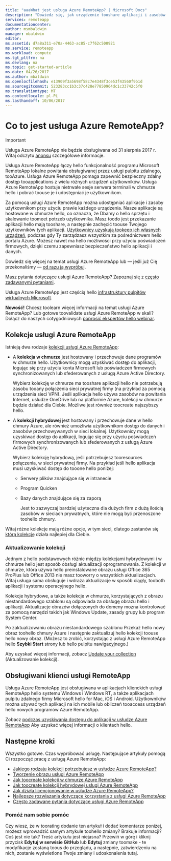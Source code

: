 ```yaml
---
title: "aaaWhat jest usługa Azure RemoteApp? | Microsoft Docs"
description: "Dowiedz się, jak urządzenie tooshare aplikacji i zasobów tooany za pośrednictwem usługi Azure RemoteApp."
services: remoteapp
documentationcenter: 
author: msmbaldwin
manager: mbaldwin
editor: 
ms.assetid: d7a8a311-e70a-4463-ac85-c7f62c500921
ms.service: remoteapp
ms.workload: compute
ms.tgt_pltfrm: na
ms.devlang: na
ms.topic: get-started-article
ms.date: 04/26/2017
ms.author: mbaldwin
ms.openlocfilehash: e13909f3a5698f58c7e4348f3ce53f43560f9b1d
ms.sourcegitcommit: 523283cc1b3c37c428e77850964dc1c33742c5f0
ms.translationtype: MT
ms.contentlocale: pl-PL
ms.lasthandoff: 10/06/2017
---
```

# <a name="what-is-azure-remoteapp"></a>Co to jest usługa Azure RemoteApp?
> [!IMPORTANT]
> Usługa Azure RemoteApp nie będzie obsługiwana od 31 sierpnia 2017 r. Witaj odczytu [anonsu](https://go.microsoft.com/fwlink/?linkid=821148) szczegółowe informacje.
> 
> 

Usługa Azure RemoteApp łączy hello funkcjonalność programu Microsoft RemoteApp lokalne powitania obsługiwanej przez usługi pulpitu zdalnego, tooAzure. Usługa Azure RemoteApp pomaga zapewnić bezpieczny zdalny dostęp tooapplications z wielu różnych urządzeń użytkowników. Usługa Azure RemoteApp hostuje nietrwałe sesje serwera terminali w chmurze hello i pobrać toouse je i udostępniać je użytkownikom.

Za pomocą usługi Azure RemoteApp można udostępniać aplikacje i zasoby użytkownikom przy użyciu prawie każdego urządzenia. Nasze aplikacje są hostowane w chmurze hello, co oznacza, że Dbamy o hello sprzętu i skalowanie toomeet potrzeb użytkownika. Masz toodo jest przekazanie aplikacji hello mają tooshare, a następnie zachęcić toouse Twojego użytkowników tych aplikacji. [Użytkownicy uzyskują tookeep ich własnych urządzeń](remoteapp-clients.md), podczas gdy Ty zarządzasz wszystkim za pośrednictwem hello portalu Azure. Możesz nawet ma hello możliwości przy użyciu poświadczeń firmowych, dzięki czemu zapewniasz bezpieczeństwo hello aplikacji i danych.

Dowiedz się więcej na temat usługi Azure RemoteApp lub — jeśli już Cię przekonaliśmy — [od razu ją wypróbuj](https://azure.microsoft.com/services/remoteapp/).

Masz pytania dotyczące usługi Azure RemoteApp? Zapoznaj się z [często zadawanymi pytaniami](remoteapp-faq.md).

Usługa Azure RemoteApp jest częścią hello [infrastruktury pulpitów wirtualnych Microsoft](http://www.microsoft.com/server-cloud/products/virtual-desktop-infrastructure/explore.aspx).

**Nowość!** Chcesz toolearn więcej informacji na temat usługi Azure RemoteApp? Lub gotowe toovalidate usługi Azure RemoteApp w skali? Dołącz do naszych cotygodniowych [poprosić ekspertów hello webinar](https://azureinfo.microsoft.com/AzureRemoteAppAskTheExperts-Registration-Page.html?ls=Website).

## <a name="azure-remoteapp-collections"></a>Kolekcje usługi Azure RemoteApp
Istnieją dwa rodzaje [kolekcji usługi Azure RemoteApp](remoteapp-collections.md):

* A **kolekcja w chmurze** jest hostowany i przechowuje dane programów w chmurze hello. Użytkownicy mogą uzyskiwać dostęp do aplikacji, logując się przy użyciu konta Microsoft lub poświadczeń firmowych synchronizowanych lub sfederowanych z usługą Azure Active Directory.
  
    Wybierz kolekcję w chmurze ma tooshare aplikacji hello nie potrzebują zasobu tooany połączenia sieci prywatnej firmy (na przykład za pomocą urządzenia sieci VPN). Jeśli aplikacja hello używa zasobów na powitania Internet, usłudze OneDrive lub na platformie Azure, kolekcji w chmurze będzie działać dla Ciebie. Możliwe jest również toocreate najszybszy hello.
* A **kolekcji hybrydowej** jest hostowany i przechowuje dane w hello chmury Azure, ale również umożliwia użytkownikom dostęp do danych i zasobów przechowywanych w sieci lokalnej. Użytkownicy mogą uzyskiwać dostęp do aplikacji, logując się przy użyciu poświadczeń firmowych synchronizowanych lub sfederowanych z usługą Azure Active Directory.
  
    Wybierz kolekcję hybrydową, jeśli potrzebujesz tooresources połączenia, w sieci prywatnej firmy. Na przykład jeśli hello aplikacja musi uzyskiwać dostęp do tooone hello poniżej:
  
  * Serwery plików znajdujące się w intranecie
  * Program Quicken
  * Bazy danych znajdujące się za zaporą
    
    Jest to zazwyczaj bardziej użyteczna dla dużych firm z dużą ilością zasobów w sieciach prywatnych, które nie mogą być przenoszone toohello chmury.

Witaj różne kolekcje mają różne opcje, w tym sieci, dlatego zastanów się [którą kolekcję](remoteapp-collections.md) działa najlepiej dla Ciebie. 

### <a name="updating-your-collection"></a>Aktualizowanie kolekcji
Jednym z hello podstawowych różnic między kolekcjami hybrydowymi i w chmurze hello jest sposób obsługi aktualizacji oprogramowania. Z kolekcji w chmurze, która używa hello preinstalowane obrazu usługi Office 365 ProPlus lub Office 2013 nie masz tooworry o wszystkich aktualizacjach. Witaj usługa sama obsługuje i wdraża aktualizacje w sposób ciągły, tooboth aplikacji i systemu operacyjnego hello.

Kolekcje hybrydowe, a także kolekcje w chmurze, korzystających z obrazu niestandardowego szablonu są odpowiada za obsługę obrazu hello i aplikacji. Aktualizacje obrazów dołączonych do domeny można kontrolować za pomocą narzędzi takich jak Windows Update, zasady grupy lub program System Center.

Po zaktualizowaniu obrazu niestandardowego szablonu Przekaż hello nowy obraz toohello chmury Azure i następnie zaktualizuj hello kolekcji toouse hello nowy obraz. (Możesz to zrobić, korzystając z usługi Azure RemoteApp hello **Szybki Start** strony lub hello pulpitu nawigacyjnego.)

Aby uzyskać więcej informacji, zobacz [Update your collection](remoteapp-update.md) (Aktualizowanie kolekcji).

## <a name="supported-remoteapp-clients"></a>Obsługiwani klienci usługi RemoteApp
Usługa Azure RemoteApp jest obsługiwana w aplikacjach klienckich usługi RemoteApp hello systemu Windows i Windows RT, a także aplikacjach pulpitu zdalnego firmy Microsoft hello for Mac, iOS i Android. Użytkowników można używać tych aplikacji na ich mobile lub obliczeń tooaccess urządzeń hello nowych programów Azure RemoteApp.

Zobacz [podczas uzyskiwania dostępu do aplikacji w usłudze Azure RemoteApp](remoteapp-clients.md) Aby uzyskać więcej informacji o klientach hello.

## <a name="next-steps"></a>Następne kroki
Wszystko gotowe. Czas wypróbować usługę. Następujące artykuły pomogą Ci rozpocząć pracę z usługą Azure RemoteApp:

* [Jakiego rodzaju kolekcji potrzebujesz w usłudze Azure RemoteApp?](remoteapp-collections.md)
* [Tworzenie obrazu usługi Azure RemoteApp](remoteapp-imageoptions.md)
* [Jak toocreate kolekcji w chmurze Azure RemoteApp](remoteapp-create-cloud-deployment.md)
* [Jak toocreate kolekcji hybrydowej usługi Azure RemoteApp](remoteapp-create-hybrid-deployment.md)
* [Jak działa licencjonowanie w usłudze Azure RemoteApp?](remoteapp-licensing.md)
* [Najlepsze rozwiązania dotyczące korzystania z usługi Azure RemoteApp](remoteapp-bestpractices.md)
* [Często zadawane pytania dotyczące usługi Azure RemoteApp](remoteapp-faq.md)

### <a name="help-us-help-you"></a>Pomóż nam sobie pomóc
Czy wiesz, że w toorating dodanie ten artykuł i dodać komentarze poniżej, możesz wprowadzić samym artykule toohello zmiany? Brakuje informacji? Coś jest nie tak? Treść artykułu jest niejasna? Przewiń w górę i kliknij przycisk **Edytuj w serwisie GitHub** lub **Edytuj** zmiany toomake - te modyfikacje zostaną toous do przeglądu, a następnie, zatwierdzeniu na nich, zostanie wyświetlone Twoje zmiany i udoskonalenia tutaj.

